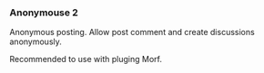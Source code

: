 ### Anonymouse 2 ###
Anonymous posting. Allow post comment and create discussions anonymously.

Recommended to use with pluging Morf.